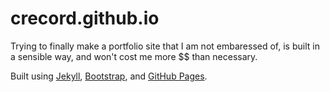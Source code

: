 # crecord.github.io

Trying to finally make a portfolio site that I am not embaressed of, is built in a sensible way, and won't cost me more $$ than necessary.

Built using [Jekyll](https://jekyllrb.com/), [Bootstrap](https://getbootstrap.com/), and [GitHub Pages](https://pages.github.com/).  
